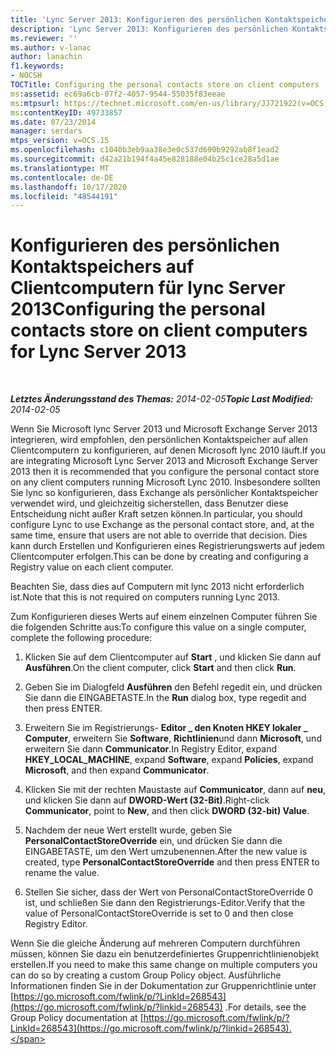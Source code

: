```yaml
---
title: 'Lync Server 2013: Konfigurieren des persönlichen Kontaktspeichers auf Clientcomputern'
description: 'Lync Server 2013: Konfigurieren des persönlichen Kontaktspeichers auf Clientcomputern.'
ms.reviewer: ''
ms.author: v-lanac
author: lanachin
f1.keywords:
- NOCSH
TOCTitle: Configuring the personal contacts store on client computers
ms:assetid: ec69a6cb-07f2-4057-9544-55035f83eeae
ms:mtpsurl: https://technet.microsoft.com/en-us/library/JJ721922(v=OCS.15)
ms:contentKeyID: 49733857
ms.date: 07/23/2014
manager: serdars
mtps_version: v=OCS.15
ms.openlocfilehash: c1040b3eb9aa38e3e0c537d690b9292ab8f1ead2
ms.sourcegitcommit: d42a21b194f4a45e828188e04b25c1ce28a5d1ae
ms.translationtype: MT
ms.contentlocale: de-DE
ms.lasthandoff: 10/17/2020
ms.locfileid: "48544191"
---
```

# <a name="configuring-the-personal-contacts-store-on-client-computers-for-lync-server-2013"></a><span data-ttu-id="c4acb-103">Konfigurieren des persönlichen Kontaktspeichers auf Clientcomputern für lync Server 2013</span><span class="sxs-lookup"><span data-stu-id="c4acb-103">Configuring the personal contacts store on client computers for Lync Server 2013</span></span>

<div data-xmlns="http://www.w3.org/1999/xhtml">

<div class="topic" data-xmlns="http://www.w3.org/1999/xhtml" data-msxsl="urn:schemas-microsoft-com:xslt" data-cs="https://msdn.microsoft.com/">

<div data-asp="https://msdn2.microsoft.com/asp">



</div>

<div id="mainSection">

<div id="mainBody">

<span> </span>

<span data-ttu-id="c4acb-104">_**Letztes Änderungsstand des Themas:** 2014-02-05_</span><span class="sxs-lookup"><span data-stu-id="c4acb-104">_**Topic Last Modified:** 2014-02-05_</span></span>

<span data-ttu-id="c4acb-105">Wenn Sie Microsoft lync Server 2013 und Microsoft Exchange Server 2013 integrieren, wird empfohlen, den persönlichen Kontaktspeicher auf allen Clientcomputern zu konfigurieren, auf denen Microsoft lync 2010 läuft.</span><span class="sxs-lookup"><span data-stu-id="c4acb-105">If you are integrating Microsoft Lync Server 2013 and Microsoft Exchange Server 2013 then it is recommended that you configure the personal contact store on any client computers running Microsoft Lync 2010.</span></span> <span data-ttu-id="c4acb-106">Insbesondere sollten Sie lync so konfigurieren, dass Exchange als persönlicher Kontaktspeicher verwendet wird, und gleichzeitig sicherstellen, dass Benutzer diese Entscheidung nicht außer Kraft setzen können.</span><span class="sxs-lookup"><span data-stu-id="c4acb-106">In particular, you should configure Lync to use Exchange as the personal contact store, and, at the same time, ensure that users are not able to override that decision.</span></span> <span data-ttu-id="c4acb-107">Dies kann durch Erstellen und Konfigurieren eines Registrierungswerts auf jedem Clientcomputer erfolgen.</span><span class="sxs-lookup"><span data-stu-id="c4acb-107">This can be done by creating and configuring a Registry value on each client computer.</span></span>

<span data-ttu-id="c4acb-108">Beachten Sie, dass dies auf Computern mit lync 2013 nicht erforderlich ist.</span><span class="sxs-lookup"><span data-stu-id="c4acb-108">Note that this is not required on computers running Lync 2013.</span></span>

<span data-ttu-id="c4acb-109">Zum Konfigurieren dieses Werts auf einem einzelnen Computer führen Sie die folgenden Schritte aus:</span><span class="sxs-lookup"><span data-stu-id="c4acb-109">To configure this value on a single computer, complete the following procedure:</span></span>

1.  <span data-ttu-id="c4acb-110">Klicken Sie auf dem Clientcomputer auf **Start** , und klicken Sie dann auf **Ausführen**.</span><span class="sxs-lookup"><span data-stu-id="c4acb-110">On the client computer, click **Start** and then click **Run**.</span></span>

2.  <span data-ttu-id="c4acb-111">Geben Sie im Dialogfeld **Ausführen** den Befehl regedit ein, und drücken Sie dann die EINGABETASTE.</span><span class="sxs-lookup"><span data-stu-id="c4acb-111">In the **Run** dialog box, type regedit and then press ENTER.</span></span>

3.  <span data-ttu-id="c4acb-112">Erweitern Sie im Registrierungs- **Editor \_ den Knoten HKEY lokaler \_ Computer**, erweitern Sie **Software**, **Richtlinien**und dann **Microsoft**, und erweitern Sie dann **Communicator**.</span><span class="sxs-lookup"><span data-stu-id="c4acb-112">In Registry Editor, expand **HKEY\_LOCAL\_MACHINE**, expand **Software**, expand **Policies**, expand **Microsoft**, and then expand **Communicator**.</span></span>

4.  <span data-ttu-id="c4acb-113">Klicken Sie mit der rechten Maustaste auf **Communicator**, dann auf **neu**, und klicken Sie dann auf **DWORD-Wert (32-Bit)**.</span><span class="sxs-lookup"><span data-stu-id="c4acb-113">Right-click **Communicator**, point to **New**, and then click **DWORD (32-bit) Value**.</span></span>

5.  <span data-ttu-id="c4acb-114">Nachdem der neue Wert erstellt wurde, geben Sie **PersonalContactStoreOverride** ein, und drücken Sie dann die EINGABETASTE, um den Wert umzubenennen.</span><span class="sxs-lookup"><span data-stu-id="c4acb-114">After the new value is created, type **PersonalContactStoreOverride** and then press ENTER to rename the value.</span></span>

6.  <span data-ttu-id="c4acb-115">Stellen Sie sicher, dass der Wert von PersonalContactStoreOverride 0 ist, und schließen Sie dann den Registrierungs-Editor.</span><span class="sxs-lookup"><span data-stu-id="c4acb-115">Verify that the value of PersonalContactStoreOverride is set to 0 and then close Registry Editor.</span></span>

<span data-ttu-id="c4acb-116">Wenn Sie die gleiche Änderung auf mehreren Computern durchführen müssen, können Sie dazu ein benutzerdefiniertes Gruppenrichtlinienobjekt erstellen.</span><span class="sxs-lookup"><span data-stu-id="c4acb-116">If you need to make this same change on multiple computers you can do so by creating a custom Group Policy object.</span></span> <span data-ttu-id="c4acb-117">Ausführliche Informationen finden Sie in der Dokumentation zur Gruppenrichtlinie unter [https://go.microsoft.com/fwlink/p/?LinkId=268543](https://go.microsoft.com/fwlink/p/?linkid=268543) .</span><span class="sxs-lookup"><span data-stu-id="c4acb-117">For details, see the Group Policy documentation at [https://go.microsoft.com/fwlink/p/?LinkId=268543](https://go.microsoft.com/fwlink/p/?linkid=268543).</span></span>

</div>

<span> </span>

</div>

</div>

</div>

